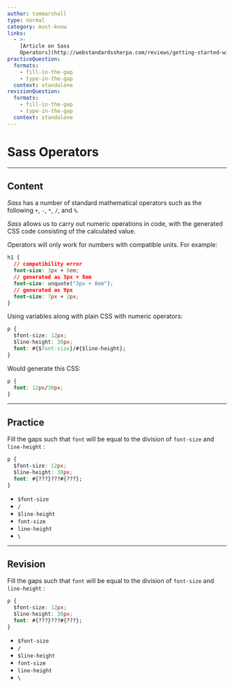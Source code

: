```yaml
---
author: tommarshall
type: normal
category: must-know
links:
  - >-
    [Article on Sass
    Operators](http://webstandardssherpa.com/reviews/getting-started-with-sass-part-2/){article}
practiceQuestion:
  formats:
    - fill-in-the-gap
    - type-in-the-gap
  context: standalone
revisionQuestion:
  formats:
    - fill-in-the-gap
    - type-in-the-gap
  context: standalone
---
```


# Sass Operators


---

## Content

*Sass* has a number of standard mathematical operators such as the following `+`, `-`, `*`, `/`, and `%`.

*Sass* allows us to carry out numeric operations in code, with the generated CSS code consisting of the calculated value.

Operators will only work for numbers with compatible units. For example:

```css
h1 {
  // compatibility error
  font-size: 3px + 8em;
  // generated as 3px + 8em
  font-size: unquote("3px + 8em");
  // generated as 9px
  font-size: 7px + 2px;
}
```

Using variables along with plain CSS with numeric operators:

```css
p {
  $font-size: 12px;
  $line-height: 30px;
  font: #{$font-size}/#{$line-height};
}
```

Would generate this CSS:

```css
p {
  font: 12px/30px;
}
```


---

## Practice

Fill the gaps such that `font` will be equal to the division of `font-size` and `line-height` :

```css
p {
  $font-size: 12px;
  $line-height: 30px;
  font: #{???}???#{???};
}
```

- `$font-size`
- `/`
- `$line-height`
- `font-size`
- `line-height`
- `\`


---

## Revision

Fill the gaps such that `font` will be equal to the division of `font-size` and `line-height` :

```css
p {
  $font-size: 12px;
  $line-height: 30px;
  font: #{???}???#{???};
}
```

- `$font-size`
- `/`
- `$line-height`
- `font-size`
- `line-height`
- `\`
